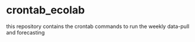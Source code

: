 # crontab_ecolab
this repository contains the crontab commands to run the weekly data-pull and forecasting
